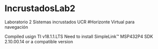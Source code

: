 # IncrustadosLab2
Laboratorio 2 Sistemas incrustados UCR
#Horizonte Virtual para navegación

Compiled usign TI v18.1.1.LTS
Need to install SimpleLink™ MSP432P4 SDK 2.10.00.14 or a compatible version

